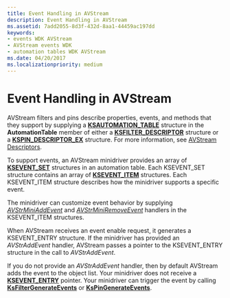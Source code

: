 ```yaml
---
title: Event Handling in AVStream
description: Event Handling in AVStream
ms.assetid: 7add2055-8d3f-432d-8aa1-44459ac197dd
keywords:
- events WDK AVStream
- AVStream events WDK
- automation tables WDK AVStream
ms.date: 04/20/2017
ms.localizationpriority: medium
---
```


# Event Handling in AVStream





AVStream filters and pins describe properties, events, and methods that they support by supplying a [**KSAUTOMATION\_TABLE**](https://msdn.microsoft.com/library/windows/hardware/ff560990) structure in the **AutomationTable** member of either a [**KSFILTER\_DESCRIPTOR**](https://msdn.microsoft.com/library/windows/hardware/ff562553) structure or a [**KSPIN\_DESCRIPTOR\_EX**](https://msdn.microsoft.com/library/windows/hardware/ff563534) structure. For more information, see [AVStream Descriptors](avstream-descriptors.md).

To support events, an AVStream minidriver provides an array of [**KSEVENT\_SET**](https://msdn.microsoft.com/library/windows/hardware/ff561867) structures in an automation table. Each KSEVENT\_SET structure contains an array of [**KSEVENT\_ITEM**](https://msdn.microsoft.com/library/windows/hardware/ff561862) structures. Each KSEVENT\_ITEM structure describes how the minidriver supports a specific event.

The minidriver can customize event behavior by supplying [*AVStrMiniAddEvent*](https://msdn.microsoft.com/library/windows/hardware/ff554260) and [*AVStrMiniRemoveEvent*](https://msdn.microsoft.com/library/windows/hardware/ff556361) handlers in the KSEVENT\_ITEM structures.

When AVStream receives an event enable request, it generates a KSEVENT\_ENTRY structure. If the minidriver has provided an *AVStrAddEvent* handler, AVStream passes a pointer to the KSEVENT\_ENTRY structure in the call to *AVStrAddEvent*.

If you do not provide an *AVStrAddEvent* handler, then by default AVStream adds the event to the object list. Your minidriver does not receive a [**KSEVENT\_ENTRY**](https://msdn.microsoft.com/library/windows/hardware/ff561853) pointer. Your minidriver can trigger the event by calling [**KsFilterGenerateEvents**](https://msdn.microsoft.com/library/windows/hardware/ff562541) or [**KsPinGenerateEvents**](https://msdn.microsoft.com/library/windows/hardware/ff563500).

 

 




